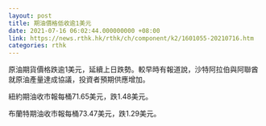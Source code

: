 ```yaml
---
layout: post
title: 期油價格低收逾1美元
date: 2021-07-16 06:02:44.000000000 +08:00
link: https://news.rthk.hk/rthk/ch/component/k2/1601055-20210716.htm
categories: rthk
---
```


原油期貨價格跌逾1美元，延續上日跌勢。較早時有報道說，沙特阿拉伯與阿聯酋就原油產量達成協議，投資者預期供應增加。

紐約期油收市報每桶71.65美元，跌1.48美元。

布蘭特期油收市報每桶73.47美元，跌1.29美元。
